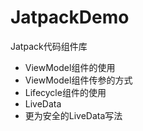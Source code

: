 # JatpackDemo
Jatpack代码组件库

- ViewModel组件的使用
- ViewModel组件传参的方式
- Lifecycle组件的使用
- LiveData
- 更为安全的LiveData写法
